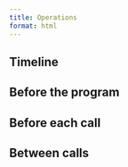 ```yaml
---
title: Operations
format: html
---
```


## Timeline

## Before the program

## Before each call

## Between calls

